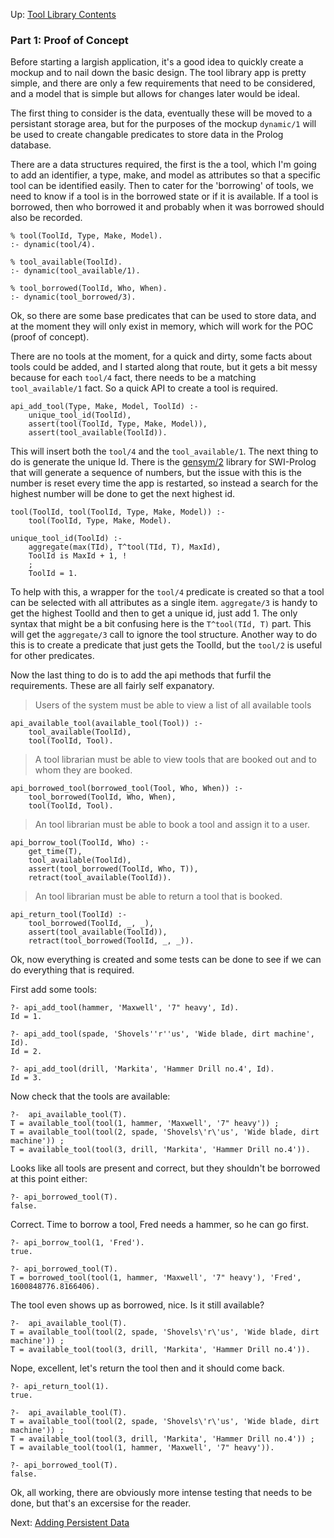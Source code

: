 Up: [Tool Library Contents](/content/tool_library)<br />

### Part 1: Proof of Concept

Before starting a largish application, it's a good idea to quickly create a mockup and to nail down the basic design. The tool library app is pretty simple, and there are only a few requirements that need to be considered, and a model that is simple but allows for changes later would be ideal.

The first thing to consider is the data, eventually these will be moved to a persistant storage area, but for the purposes of the mockup `dynamic/1` will be used to create changable predicates to store data in the Prolog database.

There are a data structures required, the first is the a tool, which I'm going to add an identifier, a type, make, and model as attributes so that a specific tool can be identified easily. Then to cater for the 'borrowing' of tools, we need to know if a tool is in the borrowed state or if it is available. If a tool is borrowed, then who borrowed it and probably when it was borrowed should also be recorded.

    % tool(ToolId, Type, Make, Model).
    :- dynamic(tool/4).

    % tool_available(ToolId).
    :- dynamic(tool_available/1).

    % tool_borrowed(ToolId, Who, When).
    :- dynamic(tool_borrowed/3).

Ok, so there are some base predicates that can be used to store data, and at the moment they will only exist in memory, which will work for the POC (proof of concept).

There are no tools at the moment, for a quick and dirty, some facts about tools could be added, and I started along that route, but it gets a bit messy because for each `tool/4` fact, there needs to be a matching `tool_available/1` fact. So a quick API to create a tool is required.

    api_add_tool(Type, Make, Model, ToolId) :-
        unique_tool_id(ToolId),
        assert(tool(ToolId, Type, Make, Model)),
        assert(tool_available(ToolId)).

This will insert both the `tool/4` and the `tool_available/1`. The next thing to do is generate the unique Id. There is the [gensym/2](https://www.swi-prolog.org/pldoc/doc_for?object=gensym/2) library for SWI-Prolog that will generate a sequence of numbers, but the issue with this is the number is reset every time the app is restarted, so instead a search for the highest number will be done to get the next highest id.

    tool(ToolId, tool(ToolId, Type, Make, Model)) :-
        tool(ToolId, Type, Make, Model).

    unique_tool_id(ToolId) :-
        aggregate(max(TId), T^tool(TId, T), MaxId),
        ToolId is MaxId + 1, !
        ;
        ToolId = 1.

To help with this, a wrapper for the `tool/4` predicate is created so that a tool can be selected with all attributes as a single item. `aggregate/3` is handy to get the highest ToolId and then to get a unique id, just add 1. The only syntax that might be a bit confusing here is the `T^tool(TId, T)` part. This will get the `aggregate/3` call to ignore the tool structure. Another way to do this is to create a predicate that just gets the ToolId, but the `tool/2` is useful for other predicates.

Now the last thing to do is to add the api methods that furfil the requirements. These are all fairly self expanatory.

> Users of the system must be able to view a list of all available tools

    api_available_tool(available_tool(Tool)) :-
        tool_available(ToolId),
        tool(ToolId, Tool).

> A tool librarian must be able to view tools that are booked out and to whom they are booked.

    api_borrowed_tool(borrowed_tool(Tool, Who, When)) :-
        tool_borrowed(ToolId, Who, When),
        tool(ToolId, Tool).

> An tool librarian must be able to book a tool and assign it to a user.

    api_borrow_tool(ToolId, Who) :-
        get_time(T),
        tool_available(ToolId),
        assert(tool_borrowed(ToolId, Who, T)),
        retract(tool_available(ToolId)).

> An tool librarian must be able to return a tool that is booked.

    api_return_tool(ToolId) :-
        tool_borrowed(ToolId, _, _),
        assert(tool_available(ToolId)),
        retract(tool_borrowed(ToolId, _, _)).

Ok, now everything is created and some tests can be done to see if we can do everything that is required.

First add some tools:

    ?- api_add_tool(hammer, 'Maxwell', '7" heavy', Id).
    Id = 1.

    ?- api_add_tool(spade, 'Shovels''r''us', 'Wide blade, dirt machine', Id).
    Id = 2.

    ?- api_add_tool(drill, 'Markita', 'Hammer Drill no.4', Id).
    Id = 3.

Now check that the tools are available:

    ?-  api_available_tool(T).
    T = available_tool(tool(1, hammer, 'Maxwell', '7" heavy')) ;
    T = available_tool(tool(2, spade, 'Shovels\'r\'us', 'Wide blade, dirt machine')) ;
    T = available_tool(tool(3, drill, 'Markita', 'Hammer Drill no.4')).

Looks like all tools are present and correct, but they shouldn't be borrowed at this point either:

    ?- api_borrowed_tool(T).
    false.

Correct. Time to borrow a tool, Fred needs a hammer, so he can go first.

    ?- api_borrow_tool(1, 'Fred').
    true.

    ?- api_borrowed_tool(T).
    T = borrowed_tool(tool(1, hammer, 'Maxwell', '7" heavy'), 'Fred', 1600848776.8166406).

The tool even shows up as borrowed, nice. Is it still available?

    ?-  api_available_tool(T).
    T = available_tool(tool(2, spade, 'Shovels\'r\'us', 'Wide blade, dirt machine')) ;
    T = available_tool(tool(3, drill, 'Markita', 'Hammer Drill no.4')).

Nope, excellent, let's return the tool then and it should come back.

    ?- api_return_tool(1).
    true.

    ?-  api_available_tool(T).
    T = available_tool(tool(2, spade, 'Shovels\'r\'us', 'Wide blade, dirt machine')) ;
    T = available_tool(tool(3, drill, 'Markita', 'Hammer Drill no.4')) ;
    T = available_tool(tool(1, hammer, 'Maxwell', '7" heavy')).

    ?- api_borrowed_tool(T).
    false.

Ok, all working, there are obviously more intense testing that needs to be done, but that's an excersise for the reader.

Next: [Adding Persistent Data](/content/tool_library/persistency)
